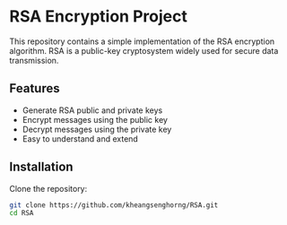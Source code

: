 # RSA Encryption Project

This repository contains a simple implementation of the RSA encryption algorithm. RSA is a public-key cryptosystem widely used for secure data transmission.

## Features

- Generate RSA public and private keys
- Encrypt messages using the public key
- Decrypt messages using the private key
- Easy to understand and extend

## Installation

Clone the repository:

```bash
git clone https://github.com/kheangsenghorng/RSA.git
cd RSA
```

